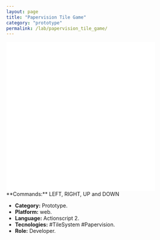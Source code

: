 ```yaml
---
layout: page
title: "Papervision Tile Game"
category: "prototype"
permalink: /lab/papervision_tile_game/
---
```


<iframe class="flashtime" src="{{site.baseurl}}/others/swfs/papervision_tile_game.swf" height="400" width="400" frameborder="0" scrolling="no" noresize="noresize"></iframe>
**Commands:** LEFT, RIGHT, UP and DOWN

+ **Category:** Prototype.
+ **Platform:** web.
+ **Language:** Actionscript 2.
+ **Tecnologies:** #TileSystem #Papervision.
+ **Role:** Developer.